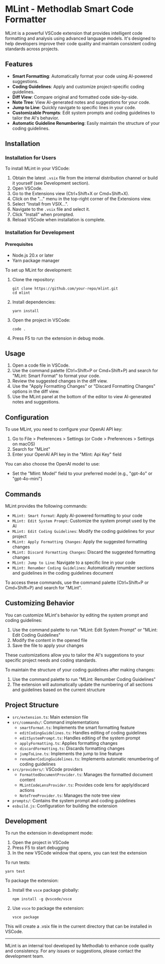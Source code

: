 # MLint - Methodlab Smart Code Formatter

MLint is a powerful VSCode extension that provides intelligent code formatting and analysis using advanced language models. It's designed to help developers improve their code quality and maintain consistent coding standards across projects.

## Features

- **Smart Formatting**: Automatically format your code using AI-powered suggestions.
- **Coding Guidelines**: Apply and customize project-specific coding guidelines.
- **Diff View**: Compare original and formatted code side-by-side.
- **Note Tree**: View AI-generated notes and suggestions for your code.
- **Jump to Line**: Quickly navigate to specific lines in your code.
- **Customizable Prompts**: Edit system prompts and coding guidelines to tailor the AI's behavior.
- **Automatic Guideline Renumbering**: Easily maintain the structure of your coding guidelines.

## Installation

### Installation for Users

To install MLint in your VSCode:

1. Obtain the latest `.vsix` file from the internal distribution channel or build it yourself (see Development section).
2. Open VSCode.
3. Go to the Extensions view (Ctrl+Shift+X or Cmd+Shift+X).
4. Click on the "..." menu in the top-right corner of the Extensions view.
5. Select "Install from VSIX...".
6. Navigate to the `.vsix` file and select it.
7. Click "Install" when prompted.
8. Reload VSCode when installation is complete.

### Installation for Development

#### Prerequisites

- Node.js 20.x or later
- Yarn package manager

To set up MLint for development:

1. Clone the repository:
   ```
   git clone https://github.com/your-repo/mlint.git
   cd mlint
   ```

2. Install dependencies:
   ```
   yarn install
   ```

3. Open the project in VSCode:
   ```
   code .
   ```

4. Press F5 to run the extension in debug mode.

## Usage

1. Open a code file in VSCode.
2. Use the command palette (Ctrl+Shift+P or Cmd+Shift+P) and search for "MLint: Smart Format" to format your code.
3. Review the suggested changes in the diff view.
4. Use the "Apply Formatting Changes" or "Discard Formatting Changes" options in the diff view.
5. Use the MLint panel at the bottom of the editor to view AI-generated notes and suggestions.

## Configuration

To use MLint, you need to configure your OpenAI API key:

1. Go to File > Preferences > Settings (or Code > Preferences > Settings on macOS)
2. Search for "MLint"
3. Enter your OpenAI API key in the "Mlint: Api Key" field

You can also choose the OpenAI model to use:

- Set the "Mlint: Model" field to your preferred model (e.g., "gpt-4o" or "gpt-4o-mini")

## Commands

MLint provides the following commands:

- `MLint: Smart Format`: Apply AI-powered formatting to your code
- `MLint: Edit System Prompt`: Customize the system prompt used by the AI
- `MLint: Edit Coding Guidelines`: Modify the coding guidelines for your project
- `MLint: Apply Formatting Changes`: Apply the suggested formatting changes
- `MLint: Discard Formatting Changes`: Discard the suggested formatting changes
- `MLint: Jump to Line`: Navigate to a specific line in your code
- `MLint: Renumber Coding Guidelines`: Automatically renumber sections and guidelines in the coding guidelines document

To access these commands, use the command palette (Ctrl+Shift+P or Cmd+Shift+P) and search for "MLint".

## Customizing Behavior

You can customize MLint's behavior by editing the system prompt and coding guidelines:

1. Use the command palette to run "MLint: Edit System Prompt" or "MLint: Edit Coding Guidelines"
2. Modify the content in the opened file
3. Save the file to apply your changes

These customizations allow you to tailor the AI's suggestions to your specific project needs and coding standards.

To maintain the structure of your coding guidelines after making changes:

1. Use the command palette to run "MLint: Renumber Coding Guidelines"
2. The extension will automatically update the numbering of all sections and guidelines based on the current structure

## Project Structure

- `src/extension.ts`: Main extension file
- `src/commands/`: Command implementations
  - `smartFormat.ts`: Implements the smart formatting feature
  - `editCodingGuidelines.ts`: Handles editing of coding guidelines
  - `editSystemPrompt.ts`: Handles editing of the system prompt
  - `applyFormatting.ts`: Applies formatting changes
  - `discardFormatting.ts`: Discards formatting changes
  - `jumpToLine.ts`: Implements the jump to line feature
  - `renumberCodingGuidelines.ts`: Implements automatic renumbering of coding guidelines
- `src/providers/`: VSCode providers
  - `FormattedDocumentProvider.ts`: Manages the formatted document content
  - `MLintCodeLensProvider.ts`: Provides code lens for apply/discard actions
  - `NoteTreeProvider.ts`: Manages the note tree view
- `prompts/`: Contains the system prompt and coding guidelines
- `esbuild.js`: Configuration for building the extension

## Development

To run the extension in development mode:

1. Open the project in VSCode
2. Press F5 to start debugging
3. In the new VSCode window that opens, you can test the extension

To run tests:

```
yarn test
```

To package the extension:

1. Install the `vsce` package globally:
   ```
   npm install -g @vscode/vsce
   ```

2. Use `vsce` to package the extension:
   ```
   vsce package
   ```

This will create a .vsix file in the current directory that can be installed in VSCode.

---

MLint is an internal tool developed by Methodlab to enhance code quality and consistency. For any issues or suggestions, please contact the development team.
